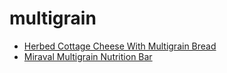 # multigrain

 * [Herbed Cottage Cheese With Multigrain Bread](index/h/herbed-cottage-cheese-with-multigrain-bread-108654.json)
 * [Miraval Multigrain Nutrition Bar](index/m/miraval-multigrain-nutrition-bar-51153000.json)
